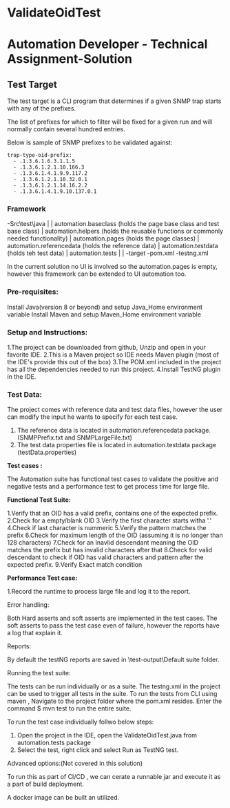 # ValidateOidTest
# Automation Developer - Technical Assignment-Solution

## Test Target

The test target is a CLI program that determines if a given SNMP trap starts with any of the prefixes.


The list of prefixes for which to filter will be fixed for a given run and will normally contain several hundred entries.

Below is sample of SNMP prefixes to be validated against:
```
trap-type-oid-prefix:
  - .1.3.6.1.6.3.1.1.5
  - .1.3.6.1.2.1.10.166.3
  - .1.3.6.1.4.1.9.9.117.2
  - .1.3.6.1.2.1.10.32.0.1
  - .1.3.6.1.2.1.14.16.2.2
  - .1.3.6.1.4.1.9.10.137.0.1
```
### Framework

   -Src\test\java
		|
		|
	automation.baseclass (holds the page base class and test base class)
		|
	automation.helpers (holds the reusable functions or commonly needed functionality)
		|
	automation.pages (holds the page classes)
		|
	automation.referencedata (holds the reference data)
		|
	automation.testdata (holds teh test data)
		|
	automation.tests
		|
		|
 -target
 -pom.xml
 -testng.xml


In the current solution no UI is involved so the automation.pages is empty, however this framework can be extended to UI automation too.

### Pre-requisites:

Install Java(version 8 or beyond) and setup Java_Home environment variable
Install Maven and setup Maven_Home environment variable


### Setup and Instructions:

1.The project can be downloaded from github, Unzip and open in your favorite IDE.
2.This is a Maven project so IDE needs Maven plugin (most of the IDE's provide this out of the box)
3.The POM.xml included in the project has all the dependencies needed to run this project.
4.Install TestNG plugin in the IDE.

### Test Data:

The project comes with reference data and test data files, however the user can modify the input he wants to specify for each test case.

1. The reference data is located in automation.referencedata package.(SNMPPrefix.txt and SNMPLargeFile.txt)
2. The test data properties file is located in automation.testdata package (testData.properties)

**Test cases :**

The Automation suite has functional test cases to validate the positive and negative tests and a performance test to get process time for large file.

**Functional Test Suite:**

1.Verify that an OID has a valid prefix, contains one of the expected prefix.
2.Check for a empty/blank OID
3.Verify the first character starts witha '.'
4.Check if last character is nummeric
5.Verify the pattern matches the prefix 
6.Check for maximum length of the OID (assuming it is no longer than 128 characters)
7.Check for an Inavlid descendant meaning the OID matches the prefix but has invalid characters after that
8.Check for valid descendant to check if OID has valid characters and pattern after the expected prefix.
9.Verify Exact match condition

**Performance Test case:**

1.Record the runtime to process large file and log it to the report.

Error handling:

Both Hard asserts and soft asserts are implemented in the test cases. The soft asserts to pass the test case even of failure, however the reports have a log that explain it.

Reports:

By default the testNG reports are saved in \\test-output\Default suite folder.


Running the test suite:

The tests can be run individually or as a suite. The testng.xml in the project can be used to trigger all tests in the suite.
To run the tests from CLI using maven , Navigate to the project folder where the pom.xml resides.
Enter the command $ mvn test to run the entire suite.

To run the test case individually follwo below steps:

1. Open the project in the IDE, open the ValidateOidTest.java from automation.tests package
2. Select the test, right click and select Run as TestNG test.

Advanced options:(Not covered in this solution)

To run this as part of CI/CD , we can cerate a runnable jar and execute it as a part of build deployment.

A docker image can be built an utilized.
